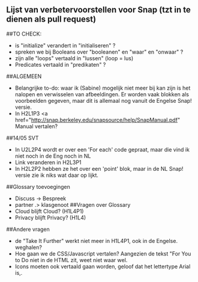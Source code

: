 ## Lijst van verbetervoorstellen voor Snap (tzt in te dienen als pull request)

##TO CHECK: 
* is "initialize" verandert in "initialiseren" ? 
* spreken we bij Booleans over "booleanen" en "waar" en "onwaar" ? 
* zijn alle "loops" vertaald in "lussen" (loop = lus)
* Predicates vertaald in "predikaten"  ? 



##ALGEMEEN
* Belangrijke to-do: waar ik (Sabine) mogelijk niet meer bij kan zijn is het nalopen en verwisselen van afbeeldingen. Er worden vaak blokken als voorbeelden gegeven, maar dit is allemaal nog vanuit de Engelse Snap! versie.
* In H2L1P3 <a href="http://snap.berkeley.edu/snapsource/help/SnapManual.pdf"   Manual vertalen?

##14/05 SVT
* In U2L2P4 wordt er over een 'For each' code gepraat, maar die vind ik niet noch in de Eng noch in NL
* Link veranderen in H2L3P1
* In H2L2P2 hebben ze het over een 'point'  blok, maar in de NL Snap! versie zie ik niks wat daar op lijkt.


##Glossary toevoegingen
* Discuss -> Bespreek
* partner .> klasgenoot
##Vragen over Glossary
* Cloud blijft Cloud? (H1L4P1)
* Privacy blijft Privacy? (H1L4)

##Andere vragen
* de "Take It Further" werkt niet meer in H1L4P1, ook in de Engelse. weghalen?
* Hoe gaan we de CSS/Javascript vertalen? Aangezien de tekst "For You to Do niet in de HTML zit, weet niet waar wel.
* Icons moeten ook vertaald gaan worden, geloof dat het lettertype Arial is,.

